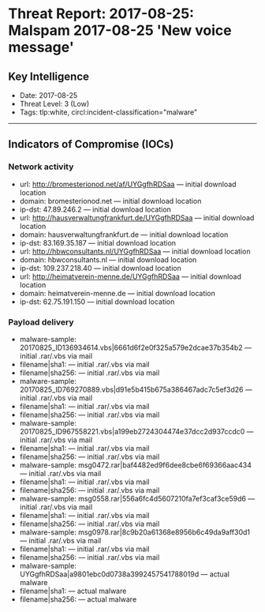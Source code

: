 # Threat Report: 2017-08-25: Malspam 2017-08-25 'New voice message'


## Key Intelligence
* Date: 2017-08-25
* Threat Level: 3 (Low)
* Tags: tlp:white, circl:incident-classification="malware"

---

## Indicators of Compromise (IOCs)
### Network activity
* url: http://bromesterionod.net/af/UYGgfhRDSaa — initial download location
* domain: bromesterionod.net — initial download location
* ip-dst: 47.89.246.2 — initial download location
* url: http://hausverwaltungfrankfurt.de/UYGgfhRDSaa — initial download location
* domain: hausverwaltungfrankfurt.de — initial download location
* ip-dst: 83.169.35.187 — initial download location
* url: http://hbwconsultants.nl/UYGgfhRDSaa — initial download location
* domain: hbwconsultants.nl — initial download location
* ip-dst: 109.237.218.40 — initial download location
* url: http://heimatverein-menne.de/UYGgfhRDSaa — initial download location
* domain: heimatverein-menne.de — initial download location
* ip-dst: 62.75.191.150 — initial download location

### Payload delivery
* malware-sample: 20170825_ID136934614.vbs|6661d6f2e0f325a579e2dcae37b354b2 — initial .rar/.vbs via mail
* filename|sha1: <sha1> — initial .rar/.vbs via mail
* filename|sha256: <sha256> — initial .rar/.vbs via mail
* malware-sample: 20170825_ID769270889.vbs|d91e5b415b675a386467adc7c5ef3d26 — initial .rar/.vbs via mail
* filename|sha1: <sha1> — initial .rar/.vbs via mail
* filename|sha256: <sha256> — initial .rar/.vbs via mail
* malware-sample: 20170825_ID967558221.vbs|a199eb2724304474e37dcc2d937ccdc0 — initial .rar/.vbs via mail
* filename|sha1: <sha1> — initial .rar/.vbs via mail
* filename|sha256: <sha256> — initial .rar/.vbs via mail
* malware-sample: msg0472.rar|baf4482ed9f6dee8cbe6f69366aac434 — initial .rar/.vbs via mail
* filename|sha1: <sha1> — initial .rar/.vbs via mail
* filename|sha256: <sha256> — initial .rar/.vbs via mail
* malware-sample: msg0558.rar|556a6fc4d5607210fa7ef3caf3ce59d6 — initial .rar/.vbs via mail
* filename|sha1: <sha1> — initial .rar/.vbs via mail
* filename|sha256: <sha256> — initial .rar/.vbs via mail
* malware-sample: msg0978.rar|8c9b20a61368e8956b6c49da9aff30d1 — initial .rar/.vbs via mail
* filename|sha1: <sha1> — initial .rar/.vbs via mail
* filename|sha256: <sha256> — initial .rar/.vbs via mail
* malware-sample: UYGgfhRDSaa|a9801ebc0d0738a3992457541788019d — actual malware
* filename|sha1: <sha1> — actual malware
* filename|sha256: <sha256> — actual malware
